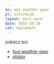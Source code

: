 ```yaml
---
en: wet weather gear
pl: sztormiak
layout: dict_word
date: 2015-10-28
cat: equipment
---
```


*zobacz też:*

* [foul weather gear](/dict/f/foul-weather-gear.html)
* [oliskin](/dict/o/oliskin.html)

